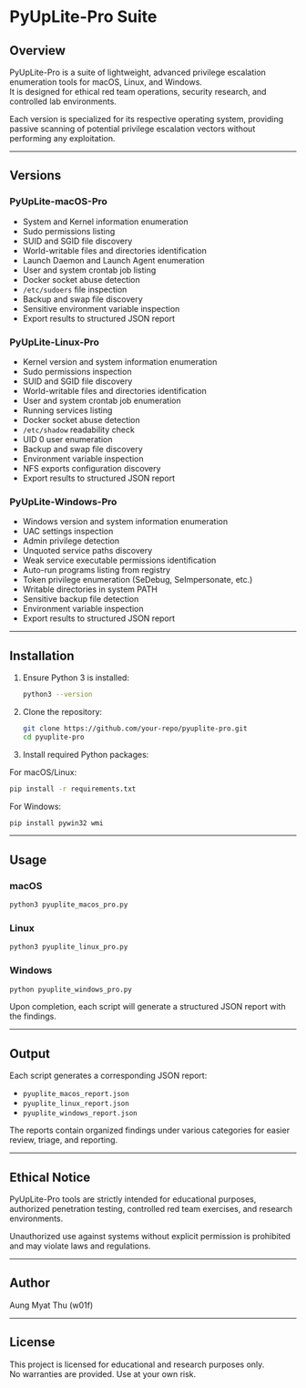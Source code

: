 # PyUpLite-Pro Suite

## Overview

PyUpLite-Pro is a suite of lightweight, advanced privilege escalation enumeration tools for macOS, Linux, and Windows.  
It is designed for ethical red team operations, security research, and controlled lab environments.

Each version is specialized for its respective operating system, providing passive scanning of potential privilege escalation vectors without performing any exploitation.

---

## Versions

### PyUpLite-macOS-Pro

- System and Kernel information enumeration
- Sudo permissions listing
- SUID and SGID file discovery
- World-writable files and directories identification
- Launch Daemon and Launch Agent enumeration
- User and system crontab job listing
- Docker socket abuse detection
- `/etc/sudoers` file inspection
- Backup and swap file discovery
- Sensitive environment variable inspection
- Export results to structured JSON report

### PyUpLite-Linux-Pro

- Kernel version and system information enumeration
- Sudo permissions inspection
- SUID and SGID file discovery
- World-writable files and directories identification
- User and system crontab job enumeration
- Running services listing
- Docker socket abuse detection
- `/etc/shadow` readability check
- UID 0 user enumeration
- Backup and swap file discovery
- Environment variable inspection
- NFS exports configuration discovery
- Export results to structured JSON report

### PyUpLite-Windows-Pro

- Windows version and system information enumeration
- UAC settings inspection
- Admin privilege detection
- Unquoted service paths discovery
- Weak service executable permissions identification
- Auto-run programs listing from registry
- Token privilege enumeration (SeDebug, SeImpersonate, etc.)
- Writable directories in system PATH
- Sensitive backup file detection
- Environment variable inspection
- Export results to structured JSON report

---

## Installation

1. Ensure Python 3 is installed:
    ```bash
    python3 --version
    ```

2. Clone the repository:
    ```bash
    git clone https://github.com/your-repo/pyuplite-pro.git
    cd pyuplite-pro
    ```

3. Install required Python packages:

For macOS/Linux:

```bash
pip install -r requirements.txt
```

For Windows:

```bash
pip install pywin32 wmi
```

---

## Usage

### macOS

```bash
python3 pyuplite_macos_pro.py
```

### Linux

```bash
python3 pyuplite_linux_pro.py
```

### Windows

```bash
python pyuplite_windows_pro.py
```

Upon completion, each script will generate a structured JSON report with the findings.

---

## Output

Each script generates a corresponding JSON report:

- `pyuplite_macos_report.json`
- `pyuplite_linux_report.json`
- `pyuplite_windows_report.json`

The reports contain organized findings under various categories for easier review, triage, and reporting.

---

## Ethical Notice

PyUpLite-Pro tools are strictly intended for educational purposes, authorized penetration testing, controlled red team exercises, and research environments.

Unauthorized use against systems without explicit permission is prohibited and may violate laws and regulations.

---

## Author

Aung Myat Thu (w01f)

---

## License

This project is licensed for educational and research purposes only.  
No warranties are provided. Use at your own risk.